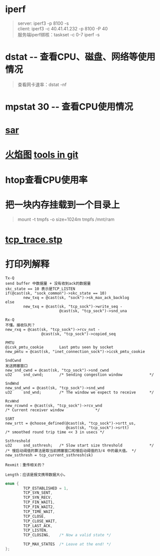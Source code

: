 # iperf
> server: iperf3 -p 8100 -s   
> client: iperf3 -c 40.41.41.232 -p 8100 -P 40  
> 服务端iperf绑核：taskset -c 0-7 iperf -s
# dstat -- 查看CPU、磁盘、网络等使用情况
> 查看网卡速率：dstat -nf   
# mpstat 30 -- 查看CPU使用情况
# [sar](https://www.thomas-krenn.com/en/wiki/Collect_and_report_Linux_System_Activity_Information_with_sar)
# [火焰图](https://www.brendangregg.com/FlameGraphs/cpuflamegraphs.html) [tools in git](https://github.com/brendangregg/FlameGraph)
# htop查看CPU使用率
# 把一块内存挂载到一个目录上
> mount -t tmpfs -o size=1024m tmpfs /mnt/ram   
# [tcp_trace.stp](https://sourceware.org/systemtap/examples/network/tcp_trace.stp)
# 打印列解释
```
Tx-Q
send buffer 中数据量 + 没有收到ack的数据量
skc_state == 10 表示是TCP_LISTEN
if(@cast(sk, "sock_common")->skc_state == 10)
        new_txq = @cast(sk, "sock")->sk_max_ack_backlog
else
        new_txq = @cast(sk, "tcp_sock")->write_seq -
                        @cast(sk, "tcp_sock")->snd_una

Rx-Q
不懂。接收队列？
new_rxq = @cast(sk, "tcp_sock")->rcv_nxt -
                @cast(sk, "tcp_sock")->copied_seq

PMTU
@icsk_pmtu_cookie       Last pmtu seen by socket
new_pmtu = @cast(sk, "inet_connection_sock")->icsk_pmtu_cookie

SndCwnd
发送拥塞窗口
new_snd_cwnd = @cast(sk, "tcp_sock")->snd_cwnd
u32     snd_cwnd;       /* Sending congestion window            */

SndWnd
new_snd_wnd = @cast(sk, "tcp_sock")->snd_wnd
u32     snd_wnd;        /* The window we expect to receive      */

RcvWnd
new_rcvwnd = @cast(sk, "tcp_sock")->rcv_wnd
/* Current receiver window              */

SSRT
new_srtt = @choose_defined(@cast(sk, "tcp_sock")->srtt_us,
                           @cast(sk, "tcp_sock")->srtt)
/* smoothed round trip time << 3 in usecs */

Ssthreshold
u32     snd_ssthresh;   /* Slow start size threshold            */
/* 慢启动阈值的算法是取当前拥塞窗口和慢启动阈值的3/4 中的最大值。 */
new_ssthresh = tcp_current_ssthresh(sk)

Rexmit：重传相关的？

Length：应该是报文携带数据大小。
```
```c
enum {
        TCP_ESTABLISHED = 1,
        TCP_SYN_SENT,
        TCP_SYN_RECV,
        TCP_FIN_WAIT1,
        TCP_FIN_WAIT2,
        TCP_TIME_WAIT,
        TCP_CLOSE,
        TCP_CLOSE_WAIT,
        TCP_LAST_ACK,
        TCP_LISTEN,
        TCP_CLOSING,    /* Now a valid state */

        TCP_MAX_STATES  /* Leave at the end! */
};
```
